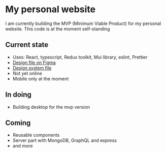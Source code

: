 # My personal website

I am currently building the MVP (Minimum Viable Product) for my personal website. This code is at the moment self-standing

## Current state

- Uses: React, typescript, Redux toolkit, Mui library, eslint, Prettier
- [Design file on Figma](https://www.figma.com/file/0AJCzhVlPN1iKLPoSKicjx/florianegrosset-%2F-Mobile?node-id=0%3A1)
- [Design system file](https://www.figma.com/file/NZBmrDtwfnhtQ7f1Mj8lX5/florianegrosset-%2F-Design-System)
- Not yet online
- Mobile only at the moment

## In doing

- Building desktop for the mvp version

## Coming

- Reusable components
- Server part with MongoDB, GraphQL and express
- and more
